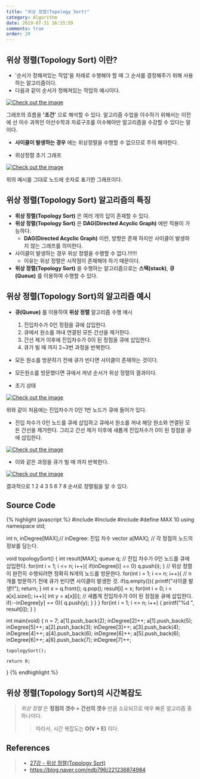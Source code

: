 ```yaml
---
title: "위상 정렬(Topology Sort)"
category: Algorithm
date: 2019-07-31 16:33:59
comments: true
order: 20
---
```


## 위상 정렬(Topology Sort) 이란?
* '순서가 정해져있는 작업'을 차례로 수행해야 할 때 그 순서를 결정해주기 위해 사용하는 알고리즘이다.
* 다음과 같이 순서가 정해져있는 작업의 예시이다.
<a href="{{ site.baseurl }}{{ site.algorithm_img }}/topologysort_ex.JPG" data-lightbox="falcon9-large" data-title="Check out the image">
  <img src="{{ site.baseurl }}{{ site.algorithm_img }}/topologysort_ex.JPG" title="Check out the image">
</a>

그래프의 흐름을 __'조건'__ 으로 해석할 수 있다. 알고리즘 수업을 이수하기 위해서는 이전에 선 이수 과목인 이산수학과 자료구조를 이수해야만 알고리즘을 수강할 수 있다는 말이다.
* __사이클이 발생하는 경우__ 에는 위상정렬을 수행할 수 없으므로 주의 해야한다.

* 위상정렬 초기 그래프
<a href="{{ site.baseurl }}{{ site.algorithm_img }}/topologysort_graph.JPG" data-lightbox="falcon9-large" data-title="Check out the image">
  <img src="{{ site.baseurl }}{{ site.algorithm_img }}/topologysort_graph.JPG" title="Check out the image">
</a>

위의 예시를 그대로 노드에 숫자로 표기한 그래프이다.





## 위상 정렬(Topology Sort) 알고리즘의 특징
* __위상 정렬(Topology Sort)__ 은 여러 개의 답이 존재할 수 있다.
* __위상 정렬(Topology Sort)__ 은 __DAG(Directed Acyclic Graph)__ 에만 적용이 가능하다.
  + __DAG(Directed Acyclic Graph)__ 이란, 방향은 존재 하지만 사이클이 발생하지 않는 그래프를 의미한다.
* 사이클이 발생하는 경우 위상 정렬을 수행할 수 없다.!!!!!!
  + 이유는 위상 정렬은 시작점이 존재해야 하기 때문이다.
* __위상 정렬(Topology Sort)__ 을 수행하는 알고리즘으로는 __스택(stack)__, __큐(Queue)__ 를 이용하여 수행할 수 있다.





## 위상 정렬(Topology Sort)의 알고리즘 예시
* __큐(Queue)__ 를 이용하여 __위상 정렬__ 알고리즘 수행 예시
  1. 진입차수가 0인 정점을 큐에 삽입한다.
  2. 큐에서 원소를 꺼내 연결된 모든 간선을 제거한다.
  3. 간선 제거 이후에 진입차수가 0이 된 정점을 큐에 삽입한다.
  4. 큐가 빌 때 까지 2~3번 과정을 반복한다.
* 모든 원소를 방문하기 전에 큐가 빈다면 사이클이 존재하는 것이다.
* 모든원소를 방문했다면 큐에서 꺼낸 순서가 위상 정렬의 결과이다. 



* 초기 상태

<a href="{{ site.baseurl }}{{ site.algorithm_img }}/topologysort_init.JPG" data-lightbox="falcon9-large" data-title="Check out the image">
  <img src="{{ site.baseurl }}{{ site.algorithm_img }}/topologysort_init.JPG" title="Check out the image">
</a>

위와 같이 처음에는 진입차수가 0인 1번 노드가 큐에 들어가 있다.

* 진입 차수가 0인 노드를 큐에 삽입하고 큐에서 원소를 꺼내 해당 원소와 연결된 모든 간선을 제거한다. 그리고 간선 제거 이후에 새롭게 진입차수가 0이 된 정점을 큐에 삽입한다.

<a href="{{ site.baseurl }}{{ site.algorithm_img }}/topologysort_1.JPG" data-lightbox="falcon9-large" data-title="Check out the image">
  <img src="{{ site.baseurl }}{{ site.algorithm_img }}/topologysort_1.JPG" title="Check out the image">
</a>

* 이와 같은 과정을 큐가 빌 때 까지 반복한다.

<a href="{{ site.baseurl }}{{ site.algorithm_img }}/topologysort_2.JPG" data-lightbox="falcon9-large" data-title="Check out the image">
  <img src="{{ site.baseurl }}{{ site.algorithm_img }}/topologysort_2.JPG" title="Check out the image">
</a>

결과적으로 1 2 4 3 5 6 7 8 순서로 정렬됨을 알 수 있다.


## Source Code

{% highlight javascript %}
#include <iostream>
#include <vector>
#include <queue>
#define MAX 10
using namespace std;

int n, inDegree[MAX];// inDegree: 진입 차수 
vector<int> a[MAX]; // 각 정점의 노드의 정보를 담는다. 

void topologySort() {
	int result[MAX];
	queue<int> q;
	// 진입 차수가 0인 노드를 큐에 삽입한다.
	for(int i = 1; i <= n; i++){
		if(inDegree[i] == 0) q.push(i);
	} 
	// 위상 정렬이 완전히 수행되려면 정확히 N개의 노드를 방문한다.
	for(int i = 1; i <= n; i++){
		// n개를 방문하기 전에 큐가 빈다면 사이클이 발생한 것.
		if(q.empty()){
			printf("사이클 발생!!");
			return; 
		}
		int x = q.front();
		q.pop();
		result[i] = x;
		for(int i = 0; i < a[x].size(); i++){
			int y = a[x][i];
			// 새롭게 진입차수가 0이 된 정점을 큐에 삽입한다. 
			if(--inDegree[y] == 0){
				q.push(y); 
			}
		}
	}
	for(int i = 1; i <= n; i++) {
		printf("%d ", result[i]);
	}
}

int main(void) {
	n = 7;
	a[1].push_back(2);
	inDegree[2]++;
	a[1].push_back(5);
	inDegree[5]++;
	a[2].push_back(3);
	inDegree[3]++;
	a[3].push_back(4);
	inDegree[4]++;
	a[4].push_back(6);
	inDegree[6]++;
	a[5].push_back(6);
	inDegree[6]++;
	a[6].push_back(7);
	inDegree[7]++;
	
	topologySort();
	
	return 0;
}
{% endhighlight %}


## 위상 정렬(Topology Sort)의 시간복잡도
> _위상 정렬_ 은 __정점의 갯수 + 간선의 갯수__ 만큼 소요되므로 매우 빠른 알고리즘 중 하나이다.
>> 따라서, 시간 복잡도는 __O(V + E)__ 이다.


## References
> * <a href="https://www.youtube.com/watch?v=qzfeVeajuyc&list=PLRx0vPvlEmdDHxCvAQS1_6XV4deOwfVrz&index=27">27강 - 위상 정렬(Topology Sort)<a>
> * <a href="https://blog.naver.com/ndb796/221236874984">https://blog.naver.com/ndb796/221236874984<a>